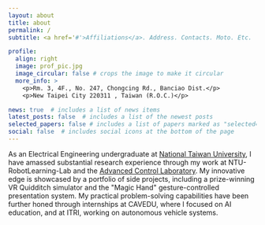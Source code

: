 ```yaml
---
layout: about
title: about
permalink: /
subtitle: <a href='#'>Affiliations</a>. Address. Contacts. Moto. Etc.

profile:
  align: right
  image: prof_pic.jpg
  image_circular: false # crops the image to make it circular
  more_info: >
    <p>Rm. 3, 4F., No. 247, Chongcing Rd., Banciao Dist.</p>
    <p>New Taipei City 220311 , Taiwan (R.O.C.)</p>

news: true  # includes a list of news items
latest_posts: false  # includes a list of the newest posts
selected_papers: false # includes a list of papers marked as "selected={true}"
social: false  # includes social icons at the bottom of the page
---
```


As an Electrical Engineering undergraduate at [National Taiwan University](https://www.ntu.edu.tw/), I have amassed substantial research experience through my work at NTU-RobotLearning-Lab and the [Advanced Control Laboratory](http://www.ntueeacl.com/). My innovative edge is showcased by a portfolio of side projects, including a prize-winning VR Quidditch simulator and the "Magic Hand" gesture-controlled presentation system. My practical problem-solving capabilities have been further honed through internships at CAVEDU, where I focused on AI education, and at ITRI, working on autonomous vehicle systems.